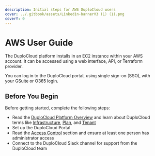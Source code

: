```yaml
---
description: Initial steps for AWS DuploCloud users
cover: ../.gitbook/assets/Linkedin-bannerV3 (1) (1).png
coverY: 0
---
```


# AWS User Guide

The DuploCloud platform installs in an EC2 instance within your AWS account. It can be accessed using a web interface, API, or Terraform provider.&#x20;

You can log in to the DuploCloud portal, using single sign-on (SSO), with your GSuite or O365 login.&#x20;

## Before You Begin

Before getting started, complete the following steps:

* Read the [DuploCloud Platform Overview](../) and learn about DuploCloud terms like [Infrastructure](../welcome-to-duplocloud/application-focused-interface-duplocloud-architecture/duplocloud-common-components/infrastructure.md), [Plan](../welcome-to-duplocloud/application-focused-interface-duplocloud-architecture/duplocloud-common-components/plan.md), and [Tenant](../welcome-to-duplocloud/application-focused-interface-duplocloud-architecture/duplocloud-common-components/tenant.md)
* Set up the DuploCloud Portal
* Read the [Access Control](../access-control/) section and ensure at least one person has administrator access
* Connect to the DuploCloud Slack channel for support from the DuploCloud team
